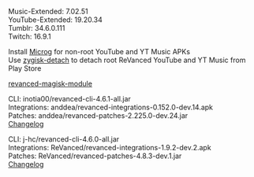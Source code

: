 Music-Extended: 7.02.51  
YouTube-Extended: 19.20.34  
Tumblr: 34.6.0.111  
Twitch: 16.9.1  

Install [Microg](https://github.com/ReVanced/GmsCore/releases) for non-root YouTube and YT Music APKs  
Use [zygisk-detach](https://github.com/j-hc/zygisk-detach) to detach root ReVanced YouTube and YT Music from Play Store  

[revanced-magisk-module](https://github.com/j-hc/revanced-magisk-module)
  
CLI: inotia00/revanced-cli-4.6.1-all.jar  
Integrations: anddea/revanced-integrations-0.152.0-dev.14.apk  
Patches: anddea/revanced-patches-2.225.0-dev.24.jar  
[Changelog](https://github.com/anddea/revanced-patches/releases/tag/v2.225.0-dev.24)

CLI: j-hc/revanced-cli-4.6.0-all.jar  
Integrations: ReVanced/revanced-integrations-1.9.2-dev.2.apk  
Patches: ReVanced/revanced-patches-4.8.3-dev.1.jar  
[Changelog](https://github.com/ReVanced/revanced-patches/releases/tag/v4.8.3-dev.1)  
